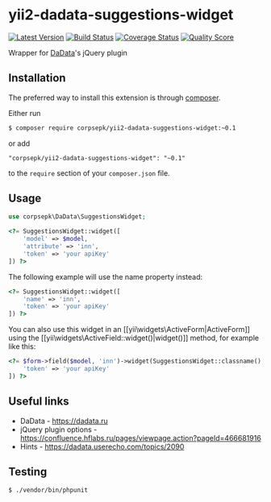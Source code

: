 # yii2-dadata-suggestions-widget

[![Latest Version](https://img.shields.io/github/tag/corpsepk/yii2-dadata-suggestions-widget.svg?style=flat-square&label=release)](https://github.com/corpsepk/yii2-dadata-suggestions-widget/tags)
[![Build Status](https://img.shields.io/travis/corpsepk/yii2-dadata-suggestions-widget/master.svg?style=flat-square)](https://travis-ci.org/corpsepk/yii2-dadata-suggestions-widget)
[![Coverage Status](https://img.shields.io/scrutinizer/coverage/g/corpsepk/yii2-dadata-suggestions-widget.svg?style=flat-square)](https://scrutinizer-ci.com/g/corpsepk/yii2-dadata-suggestions-widget/code-structure)
[![Quality Score](https://img.shields.io/scrutinizer/g/corpsepk/yii2-dadata-suggestions-widget.svg?style=flat-square)](https://scrutinizer-ci.com/g/corpsepk/yii2-dadata-suggestions-widget)

Wrapper for [DaData](https://dadata.ru/suggestions/)'s jQuery plugin

## Installation

The preferred way to install this extension is through [composer](http://getcomposer.org/download/).

Either run

```bash
$ composer require corpsepk/yii2-dadata-suggestions-widget:~0.1
```

or add

```
"corpsepk/yii2-dadata-suggestions-widget": "~0.1"
```

to the `require` section of your `composer.json` file.

## Usage

```php
use corpsepk\DaData\SuggestionsWidget;
```

```php
<?= SuggestionsWidget::widget([
    'model' => $model,
    'attribute' => 'inn',
    'token' => 'your apiKey'
]) ?>
```
The following example will use the name property instead:
```php
<?= SuggestionsWidget::widget([
    'name' => 'inn',
    'token' => 'your apiKey'
]) ?>
```
You can also use this widget in an [[yii\widgets\ActiveForm|ActiveForm]] using the [[yii\widgets\ActiveField::widget()|widget()]]
method, for example like this:
```php
<?= $form->field($model, 'inn')->widget(SuggestionsWidget::classname(), [
    'token' => 'your apiKey'
]) ?>
```

## Useful links

- DaData - https://dadata.ru
- jQuery plugin options - https://confluence.hflabs.ru/pages/viewpage.action?pageId=466681916
- Hints - https://dadata.userecho.com/topics/2090


## Testing

```bash
$ ./vendor/bin/phpunit
```
